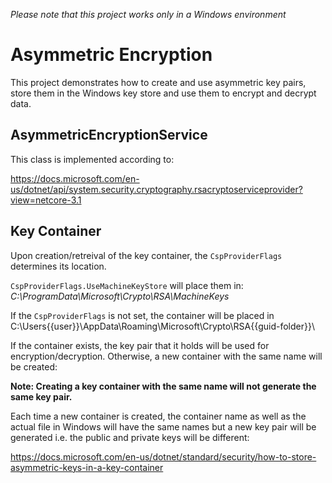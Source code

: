 *Please note that this project works only in a Windows environment*

# Asymmetric Encryption
This project demonstrates how to create and use asymmetric key pairs, store them in the Windows key store and use them to encrypt and decrypt data.

## AsymmetricEncryptionService
This class is implemented according to:

https://docs.microsoft.com/en-us/dotnet/api/system.security.cryptography.rsacryptoserviceprovider?view=netcore-3.1

## Key Container

Upon creation/retreival of the key container, the ```CspProviderFlags``` determines its location.

```CspProviderFlags.UseMachineKeyStore``` will place them in:
*C:\ProgramData\Microsoft\Crypto\RSA\MachineKeys*

If the ```CspProviderFlags``` is not set, the container will be placed in 
C:\Users\{{user}}\AppData\Roaming\Microsoft\Crypto\RSA\{{guid-folder}}\

If the container exists, the key pair that it holds will be used for encryption/decryption. Otherwise, a new container with the same name will be created:

**Note: Creating a key container with the same name will not generate the same key pair.**

Each time a new container is created, the container name as well as the actual file in Windows will have the same names but a new key pair will be generated i.e. the public and private keys will be different:

https://docs.microsoft.com/en-us/dotnet/standard/security/how-to-store-asymmetric-keys-in-a-key-container
